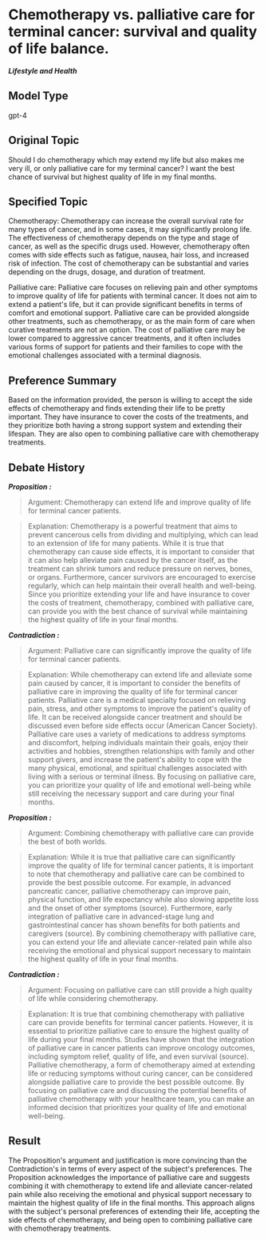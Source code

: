 # Chemotherapy vs. palliative care for terminal cancer: survival and quality of life balance.

***Lifestyle and Health***



## Model Type

gpt-4

## Original Topic

Should I do chemotherapy which may extend my life but also makes me very ill, or only palliative care for my terminal cancer? I want the best chance of survival but highest quality of life in my final months.

## Specified Topic

Chemotherapy: Chemotherapy can increase the overall survival rate for many types of cancer, and in some cases, it may significantly prolong life. The effectiveness of chemotherapy depends on the type and stage of cancer, as well as the specific drugs used. However, chemotherapy often comes with side effects such as fatigue, nausea, hair loss, and increased risk of infection. The cost of chemotherapy can be substantial and varies depending on the drugs, dosage, and duration of treatment.

Palliative care: Palliative care focuses on relieving pain and other symptoms to improve quality of life for patients with terminal cancer. It does not aim to extend a patient's life, but it can provide significant benefits in terms of comfort and emotional support. Palliative care can be provided alongside other treatments, such as chemotherapy, or as the main form of care when curative treatments are not an option. The cost of palliative care may be lower compared to aggressive cancer treatments, and it often includes various forms of support for patients and their families to cope with the emotional challenges associated with a terminal diagnosis.

## Preference Summary

Based on the information provided, the person is willing to accept the side effects of chemotherapy and finds extending their life to be pretty important. They have insurance to cover the costs of the treatments, and they prioritize both having a strong support system and extending their lifespan. They are also open to combining palliative care with chemotherapy treatments.

## Debate History


***Proposition :***

> Argument: Chemotherapy can extend life and improve quality of life for terminal cancer patients.

> Explanation: Chemotherapy is a powerful treatment that aims to prevent cancerous cells from dividing and multiplying, which can lead to an extension of life for many patients. While it is true that chemotherapy can cause side effects, it is important to consider that it can also help alleviate pain caused by the cancer itself, as the treatment can shrink tumors and reduce pressure on nerves, bones, or organs. Furthermore, cancer survivors are encouraged to exercise regularly, which can help maintain their overall health and well-being. Since you prioritize extending your life and have insurance to cover the costs of treatment, chemotherapy, combined with palliative care, can provide you with the best chance of survival while maintaining the highest quality of life in your final months.



***Contradiction :***

> Argument: Palliative care can significantly improve the quality of life for terminal cancer patients.

> Explanation: While chemotherapy can extend life and alleviate some pain caused by cancer, it is important to consider the benefits of palliative care in improving the quality of life for terminal cancer patients. Palliative care is a medical specialty focused on relieving pain, stress, and other symptoms to improve the patient's quality of life. It can be received alongside cancer treatment and should be discussed even before side effects occur (American Cancer Society). Palliative care uses a variety of medications to address symptoms and discomfort, helping individuals maintain their goals, enjoy their activities and hobbies, strengthen relationships with family and other support givers, and increase the patient's ability to cope with the many physical, emotional, and spiritual challenges associated with living with a serious or terminal illness. By focusing on palliative care, you can prioritize your quality of life and emotional well-being while still receiving the necessary support and care during your final months.



***Proposition :***

> Argument: Combining chemotherapy with palliative care can provide the best of both worlds.

> Explanation: While it is true that palliative care can significantly improve the quality of life for terminal cancer patients, it is important to note that chemotherapy and palliative care can be combined to provide the best possible outcome. For example, in advanced pancreatic cancer, palliative chemotherapy can improve pain, physical function, and life expectancy while also slowing appetite loss and the onset of other symptoms (source). Furthermore, early integration of palliative care in advanced-stage lung and gastrointestinal cancer has shown benefits for both patients and caregivers (source). By combining chemotherapy with palliative care, you can extend your life and alleviate cancer-related pain while also receiving the emotional and physical support necessary to maintain the highest quality of life in your final months.



***Contradiction :***

> Argument: Focusing on palliative care can still provide a high quality of life while considering chemotherapy.

> Explanation: It is true that combining chemotherapy with palliative care can provide benefits for terminal cancer patients. However, it is essential to prioritize palliative care to ensure the highest quality of life during your final months. Studies have shown that the integration of palliative care in cancer patients can improve oncology outcomes, including symptom relief, quality of life, and even survival (source). Palliative chemotherapy, a form of chemotherapy aimed at extending life or reducing symptoms without curing cancer, can be considered alongside palliative care to provide the best possible outcome. By focusing on palliative care and discussing the potential benefits of palliative chemotherapy with your healthcare team, you can make an informed decision that prioritizes your quality of life and emotional well-being.



## Result

The Proposition's argument and justification is more convincing than the Contradiction's in terms of every aspect of the subject's preferences. The Proposition acknowledges the importance of palliative care and suggests combining it with chemotherapy to extend life and alleviate cancer-related pain while also receiving the emotional and physical support necessary to maintain the highest quality of life in the final months. This approach aligns with the subject's personal preferences of extending their life, accepting the side effects of chemotherapy, and being open to combining palliative care with chemotherapy treatments.